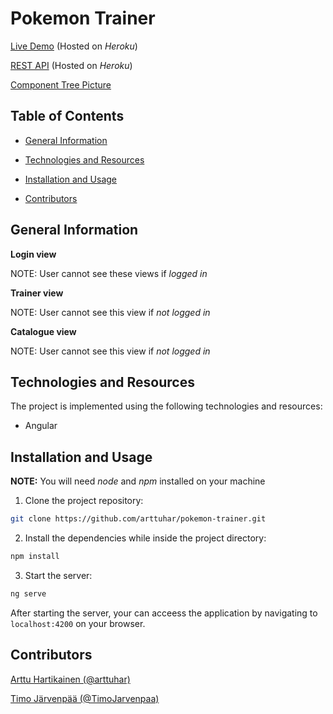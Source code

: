 # Pokemon Trainer

[Live Demo]() (Hosted on _Heroku_)

[REST API]() (Hosted on _Heroku_)

[Component Tree Picture]()

## Table of Contents

- [General Information](#general-information)

- [Technologies and Resources](#technologies-and-resources)

- [Installation and Usage](#installation-and-usage)

- [Contributors](#contributors)

## General Information

**Login view**

NOTE: User cannot see these views if _logged in_


**Trainer view**

NOTE: User cannot see this view if _not logged in_

**Catalogue view**

NOTE: User cannot see this view if _not logged in_

## Technologies and Resources

The project is implemented using the following technologies and resources:

- Angular

## Installation and Usage

**NOTE:** You will need _node_ and _npm_ installed on your machine

1. Clone the project repository:

```sh
git clone https://github.com/arttuhar/pokemon-trainer.git
```

2. Install the dependencies while inside the project directory:

```sh
npm install
```

3. Start the server:

```sh
ng serve
```

After starting the server, your can acceess the application by navigating to `localhost:4200` on your browser.

## Contributors

[Arttu Hartikainen (@arttuhar)](https://github.com/arttuhar)

[Timo Järvenpää (@TimoJarvenpaa)](https://github.com/TimoJarvenpaa)
